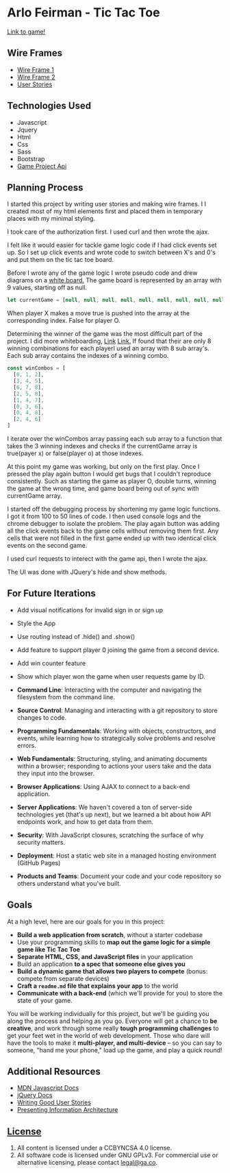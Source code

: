 

# Arlo Feirman - Tic Tac Toe

[Link to game!](https://arlofeirman.github.io/AF-TicTacToe/)

## Wire Frames
-  [Wire Frame 1](http://i.imgur.com/UF5U5yt.jpg)
-  [Wire Frame 2](http://i.imgur.com/TTX2GgL.jpg)
-  [User Stories](https://github.com/arlofeirman/AF-TicTacToe/issues/6)

## Technologies Used

- Javascript
- Jquery
- Html
- Css
- Sass
- Bootstrap
- [Game Project Api](https://github.com/ga-wdi-boston/game-project-api)

## Planning Process

I started this project by writing user stories and making wire frames. I
I created most of my html elements first and placed them in temporary places
with my minimal styling.

I took care of the authorization first. I used curl and then wrote the ajax.

I felt like it would easier for tackle game logic code if I had click events
set up. So I set up click events and wrote code to switch between X's and 0's
and put them on the tic tac toe board.

Before I wrote any of the game logic I wrote pseudo code and drew
diagrams on a [white board.](http://i.imgur.com/NhmlQ2D.jpg)
The game board is represented by an array with 9 values, starting off as null.

```javascript
let currentGame = [null, null, null, null, null, null, null, null, null]
```

When player X makes a move true is pushed into the  array at the corresponding
index. False for player O.


Determining the winner of the game was the most difficult part of the project.
I did more whiteboarding, [Link](http://i.imgur.com/2vlWCAH.jpg) [Link.](http://i.imgur.com/GHPXqrR.jpg)
If found that their are only 8 winning combinations for each playerI used an
array with 8 sub array's. Each sub array contains the indexes of a winning
combo.

```javascript
const winCombos = [
  [0, 1, 2],
  [3, 4, 5],
  [6, 7, 8],
  [2, 5, 8],
  [1, 4, 7],
  [0, 3, 6],
  [0, 4, 8],
  [2, 4, 6]
]
```
I iterate over the winCombos array passing each sub array to a function that
takes the 3 winning indexes and checks if the currentGame array is true(payer x)
or false(player o) at those indexes.

At this point my game was working, but only on the first play. Once I pressed
the play again button I would get bugs that I couldn't reproduce consistently.
Such as starting the game as player O, double turns, winning the game at
the wrong time, and game board being out of sync with currentGame array.

I started off the debugging process by shortening my game logic functions.
I got it from 100 to 50 lines of code. I then used console logs and the chrome
debugger to isolate the problem. The play again button was adding all the click
events back to the game cells without removing them first. Any cells that
were not filled in the first game ended up with two identical click events on
the second game.

I used curl requests to interect with the game api, then I wrote the ajax.

The UI was done with JQuery's hide and show methods.


## For Future Iterations
- Add visual notifications for invalid sign in or sign up
- Style the App
- Use routing instead of .hide() and .show()
- Add feature to support player 0 joining the game from a second device.
- Add win counter feature
- Show which player won the game when user requests game by ID.


-   **Command Line**: Interacting with the computer and navigating the
    filesystem from the command line.
-   **Source Control**: Managing and interacting with a git repository to store
    changes to code.
-   **Programming Fundamentals**: Working with objects, constructors, and
    events, while learning how to strategically solve problems and resolve
    errors.
-   **Web Fundamentals**:  Structuring, styling, and animating documents within
    a browser; responding to actions your users take and the data they input
    into the browser.
-   **Browser Applications**: Using AJAX to connect to a back-end application.
-   **Server Applications**:  We haven't covered a ton of server-side
    technologies yet (that's up next), but we learned a bit about how API
    endpoints work, and how to get data from them.
-   **Security**: With JavaScript closures, scratching the surface of why
    security matters.
-   **Deployment**: Host a static web site in a managed hosting environment
    (GitHub Pages)
-   **Products and Teams**: Document your code and your code repository so
    others understand what you've built.

## Goals

At a high level, here are our goals for you in this project:

-   **Build a web application from scratch**, without a starter codebase
-   Use your programming skills to **map out the game logic for a simple game
    like Tic Tac Toe**
-   **Separate HTML, CSS, and JavaScript files** in your application
-   Build an application **to a spec that someone else gives you**
-   **Build a dynamic game that allows two players to compete** (bonus: compete
    from separate devices)
-   **Craft a ``readme.md`` file that explains your app** to the world
-   **Communicate with a back-end** (which we'll provide for you) to store the
    state of your game.

You will be working individually for this project, but we'll be guiding you
along the process and helping as you go. Everyone will get a chance to **be
creative**, and work through some really **tough programming challenges** to get
your feet wet in the world of web development. Those who dare will have the
tools to make it **multi-player, and multi-device** – so you can say to someone,
"hand me your phone," load up the game, and play a quick round!

## Additional Resources

-   [MDN Javascript Docs](https://developer.mozilla.org/en-US/docs/Web/JavaScript)
-   [jQuery Docs](http://api.jquery.com)
-   [Writing Good User Stories](http://www.mariaemerson.com/user-stories/)
-   [Presenting Information Architecture](http://webstyleguide.com/wsg3/3-information-architecture/4-presenting-information.html)

## [License](LICENSE)

1.  All content is licensed under a CC­BY­NC­SA 4.0 license.
1.  All software code is licensed under GNU GPLv3. For commercial use or
    alternative licensing, please contact legal@ga.co.
